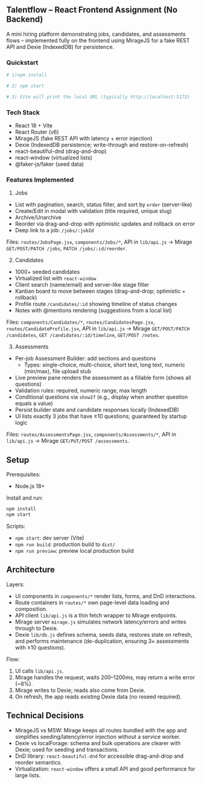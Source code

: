 ## Talentflow – React Frontend Assignment (No Backend)

A mini hiring platform demonstrating jobs, candidates, and assessments flows – implemented fully on the frontend using MirageJS for a fake REST API and Dexie (IndexedDB) for persistence.

### Quickstart

```bash
# 1)npm install

# 2) npm start

# 3) Vite will print the local URL (typically http://localhost:5173)
```

### Tech Stack
- React 18 + Vite
- React Router (v6)
- MirageJS (fake REST API with latency + error injection)
- Dexie (IndexedDB persistence; write-through and restore-on-refresh)
- react-beautiful-dnd (drag-and-drop)
- react-window (virtualized lists)
- @faker-js/faker (seed data)


### Features Implemented

1) Jobs
- List with pagination, search, status filter, and sort by `order` (server-like)
- Create/Edit in modal with validation (title required, unique slug)
- Archive/Unarchive
- Reorder via drag-and-drop with optimistic updates and rollback on error
- Deep link to a job: `/jobs/:jobId`

Files: `routes/JobsPage.jsx`, `components/Jobs/*`, API in `lib/api.js` → Mirage `GET/POST/PATCH /jobs`, `PATCH /jobs/:id/reorder`.

2) Candidates
- 1000+ seeded candidates
- Virtualized list with `react-window`
- Client search (name/email) and server-like stage filter
- Kanban board to move between stages (drag-and-drop; optimistic + rollback)
- Profile route `/candidates/:id` showing timeline of status changes
- Notes with @mentions rendering (suggestions from a local list)

Files: `components/Candidates/*`, `routes/CandidatesPage.jsx`, `routes/CandidateProfile.jsx`, API in `lib/api.js` → Mirage `GET/POST/PATCH /candidates`, `GET /candidates/:id/timeline`, `GET/POST /notes`.

3) Assessments
- Per-job Assessment Builder: add sections and questions
  - Types: single-choice, multi-choice, short text, long text, numeric (min/max), file upload stub
- Live preview pane renders the assessment as a fillable form (shows all questions)
- Validation rules: required, numeric range, max length
- Conditional questions via `showIf` (e.g., display when another question equals a value)
- Persist builder state and candidate responses locally (IndexedDB)
- UI lists exactly 3 jobs that have ≥10 questions; guaranteed by startup logic

Files: `routes/AssessmentsPage.jsx`, `components/Assessments/*`, API in `lib/api.js` → Mirage `GET/PUT/POST /assessments`.


## Setup

Prerequisites:
- Node.js 18+

Install and run:
```bash
npm install
npm start
```

Scripts:
- `npm start`: dev server (Vite)
- `npm run build`: production build to `dist/`
- `npm run preview`: preview local production build


## Architecture

Layers:
- UI components in `components/*` render lists, forms, and DnD interactions.
- Route containers in `routes/*` own page-level data loading and composition.
- API client `lib/api.js` is a thin fetch wrapper to Mirage endpoints.
- Mirage server `mirage.js` simulates network latency/errors and writes through to Dexie.
- Dexie `lib/db.js` defines schema, seeds data, restores state on refresh, and performs maintenance (de-duplication, ensuring 3× assessments with ≥10 questions).

Flow:
1. UI calls `lib/api.js`.
2. Mirage handles the request, waits 200–1200ms, may return a write error (~8%).
3. Mirage writes to Dexie; reads also come from Dexie.
4. On refresh, the app reads existing Dexie data (no reseed required).




## Technical Decisions
- MirageJS vs MSW: Mirage keeps all routes bundled with the app and simplifies seeding/latency/error injection without a service worker.
- Dexie vs localForage: schema and bulk operations are clearer with Dexie; used for seeding and transactions.
- DnD library: `react-beautiful-dnd` for accessible drag-and-drop and reorder semantics.
- Virtualization: `react-window` offers a small API and good performance for large lists.

